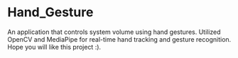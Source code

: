 # Hand_Gesture
An application that controls system volume using hand gestures. 
Utilized OpenCV and MediaPipe for real-time hand tracking and gesture recognition.
Hope you will like this project :).
